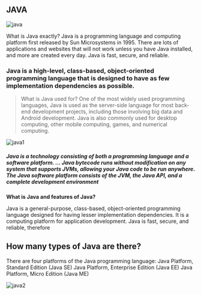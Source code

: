 ## JAVA

![java](https://encrypted-tbn0.gstatic.com/images?q=tbn:ANd9GcSk9cMrUc31f7qIRhA3M21HcJv4kQ_SU2I28PDekxJnee5bWki2qG8oD3lNjfDPF1OAmfk&usqp=CAU)

What is Java exactly?
Java is a programming language and computing platform first released by Sun Microsystems in 1995. There are lots of applications and websites that will not work unless you have Java installed, and more are created every day. Java is fast, secure, and reliable.

### Java is a high-level, class-based, object-oriented programming language that is designed to have as few implementation dependencies as possible.

> What is Java used for?
One of the most widely used programming languages, Java is used as the server-side language for most back-end development projects, including those involving big data and Android development. Java is also commonly used for desktop computing, other mobile computing, games, and numerical computing.


![java1](https://imgs.xkcd.com/comics/compiling.png)


##### Java is a technology consisting of both a programming language and a software platform. ... Java bytecode runs without modification on any system that supports JVMs, allowing your Java code to be run anywhere. The Java software platform consists of the JVM, the Java API, and a complete development environment


**What is Java and features of Java?**

Java is a general-purpose, class-based, object-oriented programming language designed for having lesser implementation dependencies. It is a computing platform for application development. Java is fast, secure, and reliable, therefore

## How many types of Java are there?

There are four platforms of the Java programming language: Java Platform, Standard Edition (Java SE) Java Platform, Enterprise Edition (Java EE) Java Platform, Micro Edition (Java ME)

![java2](https://static.javatpoint.com/images/core/java-features.png)
